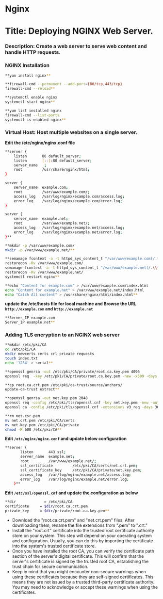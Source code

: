 # Nginx

# Title: Deploying NGINX Web Server.

### Description: Create a web server to serve web content and handle HTTP requests.

### NGINX Installation

```bash
**yum install nginx**
```

```bash
**firewall-cmd --permanent --add-port={80/tcp,443/tcp}
firewall-cmd --reload**
```

```bash
**systemctl enable nginx
systemctl start nginx**
```

```bash
**yum list installed nginx
firewall-cmd --list-ports
systemctl is-enabled nginx**
```

### Virtual Host: Host multiple websites on a single server.

**Edit the /etc/nginx/nginx.conf file**

```bash
**server {
    listen       80 default_server;
    listen       [::]:80 default_server;
    server_name  _;
    root         /usr/share/nginx/html;
}

server {
    server_name  example.com;
    root         /var/www/example.com/;
    access_log   /var/log/nginx/example.com/access.log;
    error_log    /var/log/nginx/example.com/error.log;
}

server {
    server_name  example.net;
    root         /var/www/example.net/;
    access_log   /var/log/nginx/example.net/access.log;
    error_log    /var/log/nginx/example.net/error.log;
}**
```

```bash
**mkdir -p /var/www/example.com/
mkdir -p /var/www/example.net/**
```

```bash
**semanage fcontext -a -t httpd_sys_content_t "/var/www/example.com(/.*)?"
restorecon -Rv /var/www/example.com/
semanage fcontext -a -t httpd_sys_content_t "/var/www/example.net(/.\\*)?"
restorecon -Rv /var/www/example.net/
systemctl restart nginx**
```

```bash
**echo "Content for example.com" > /var/www/example.com/index.html
echo "Content for example.net" > /var/www/example.net/index.html
echo "Catch All content" > /usr/share/nginx/html/index.html**
```

**update the /etc/hosts file for local machine and Browse the URL `http://example.com` and `http://example.net`**

```bash
**Server_IP example.com
Server_IP example.net**
```

### Adding TLS encryption to an NGINX web server

```bash
**mkdir /etc/pki/CA
cd /etc/pki/CA
mkdir newcerts certs crl private requests
touch index.txt
echo '1234' > serial**
```

```bash
**openssl genrsa -out /etc/pki/CA/private/root.ca.key.pem 4096
openssl req  -key /etc/pki/CA/private/root.ca.key.pem -new -x509 -days 7300 -extensions v3_ca -out root.ca.crt.pem**
```

```bash
**cp root.ca.crt.pem /etc/pki/ca-trust/source/anchors/
update-ca-trust extract**
```

```bash
**openssl genrsa -out net.key.pem 2048
openssl req -config /etc/pki/tls/openssl.cnf -key net.key.pem -new -out net.csr.pem
openssl ca -config /etc/pki/tls/openssl.cnf -extensions v3_req -days 3650 -in net.csr.pem -out net.crt.pem -cert root.ca.crt.pem**
```

```bash
**rm net.csr.pem
mv net.crt.pem /etc/pki/CA/certs
mv net.key.pem /etc/pki/CA/private
chmod -R 600 /etc/pki/CA**
```

**Edit `/etc/nginx/nginx.conf` and update below configuration**

```bash
**server {
       listen       443 ssl;
       server_name  example.net;
       root         /var/www/example.net/;
       ssl_certificate         /etc/pki/CA/certs/net.crt.pem;
       ssl_certificate_key     /etc/pki/CA/private/net.key.pem;
       access_log   /var/log/nginx/example.net/access.log;
       error_log    /var/log/nginx/example.net/error.log;
    }**
```

**Edit `/etc/ssl/openssl.cnf` and update the configuration as below**

```bash
**dir             = /etc/pki/CA
certificate     = $dir/root.ca.crt.pem
private_key     = $dir/private/root.ca.key.pem**
```

- Download the "root.ca.crt.pem" and "net.crt.pem" files. After downloading them, rename the file extensions from ".pem" to ".crt."
- Install the "root.crt" certificate into the trusted root certificate authority store on your system. This step will depend on your operating system and configuration. Usually, you can do this by importing the certificate into the system's trusted certificate store.
- Once you have installed the root CA, you can verify the certificate path section of the server's digital certificate. This will confirm that the server's certificate is signed by the trusted root CA, establishing the trust chain for secure communication.
- Keep in mind that you might encounter non-secure warnings when using these certificates because they are self-signed certificates. This means they are not issued by a trusted third-party certificate authority. You may need to acknowledge or accept these warnings when using the certificates.